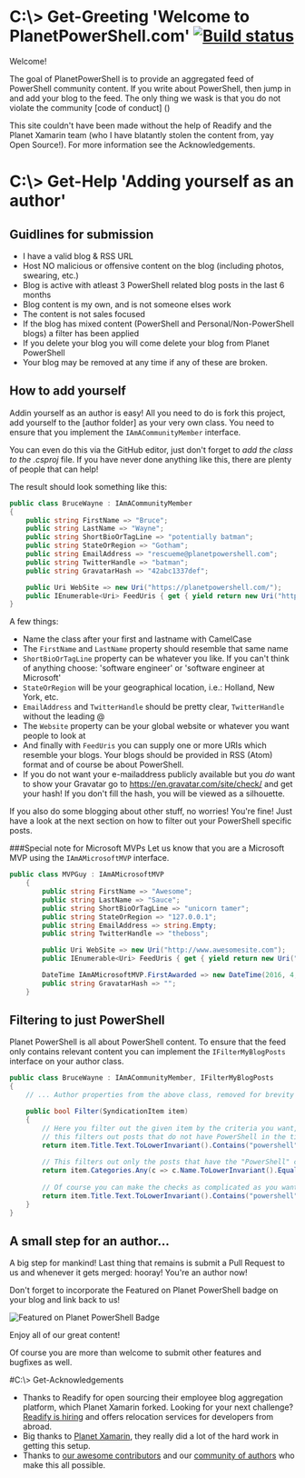 # C:\\> Get-Greeting 'Welcome to PlanetPowerShell.com' [![Build status](https://ci.appveyor.com/api/projects/status/u2rw5yhq0638shf1?svg=true)](https://ci.appveyor.com/project/PlanetPowershell/planetpowershell)

Welcome!

The goal of PlanetPowerShell is to provide an aggregated feed of PowerShell community content. If you write about PowerShell, then jump in and add your blog to the feed. The only thing we wask is that you do not violate the community [code of conduct] ()

This site couldn't have been made without the help of Readify and the Planet Xamarin team (who I have blatantly stolen the content from, yay Open Source!). For more information see the Acknowledgements.

# C:\\> Get-Help 'Adding yourself as an author'

## Guidlines for submission
- I have a valid blog & RSS URL
- Host NO malicious or offensive content on the blog (including photos, swearing, etc.)
- Blog is active with atleast 3 PowerShell related blog posts in the last 6 months
- Blog content is my own, and is not someone elses work
- The content is not sales focused
- If the blog has mixed content (PowerShell and Personal/Non-PowerShell blogs) a filter has been applied
- If you delete your blog you will come delete your blog from Planet PowerShell
- Your blog may be removed at any time if any of these are broken.

## How to add yourself
Addin yourself as an author is easy! All you need to do is fork this project, add yourself to the [author folder] as your very own class. You need to ensure that you implement the `IAmACommunityMember` interface.

You can even do this via the GitHub editor, just don't forget to _add the class to the .csproj_ file. If you have never done anything like this, there are plenty of people that can help!

The result should look something like this:

``` csharp
public class BruceWayne : IAmACommunityMember
{
    public string FirstName => "Bruce";
    public string LastName => "Wayne";
    public string ShortBioOrTagLine => "potentially batman";
    public string StateOrRegion => "Gotham";
    public string EmailAddress => "rescueme@planetpowershell.com";
    public string TwitterHandle => "batman";
    public string GravatarHash => "42abc1337def";

    public Uri WebSite => new Uri("https://planetpowershell.com/");
    public IEnumerable<Uri> FeedUris { get { yield return new Uri("https://planetpowershell.com/rss"); } }
}
```

A few things: 
- Name the class after your first and lastname with CamelCase
- The `FirstName` and `LastName` property should resemble that same name
- `ShortBioOrTagLine` property can be whatever you like. If you can't think of anything choose: 'software engineer' or 'software engineer at Microsoft'
- `StateOrRegion` will be your geographical location, i.e.: Holland, New York, etc.
- `EmailAddress` and `TwitterHandle` should be pretty clear, `TwitterHandle` without the leading @
- The `Website` property can be your global website or whatever you want people to look at
- And finally with `FeedUris` you can supply one or more URIs which resemble your blogs. Your blogs should be provided in RSS (Atom) format and of course be about PowerShell. 
- If you do not want your e-mailaddress publicly available but you _do_ want to show your Gravatar go to https://en.gravatar.com/site/check/ and get your hash! If you don't fill the hash, you will be viewed as a silhouette.

If you also do some blogging about other stuff, no worries! You're fine! Just have a look at the next section on how to filter out your PowerShell specific posts.

###Special note for Microsoft MVPs
Let us know that you are a Microsoft MVP using the `IAmAMicrosoftMVP` interface.
``` csharp
public class MVPGuy : IAmAMicrosoftMVP
    {
        public string FirstName => "Awesome";
        public string LastName => "Sauce";
        public string ShortBioOrTagLine => "unicorn tamer";
        public string StateOrRegion => "127.0.0.1";
        public string EmailAddress => string.Empty;
        public string TwitterHandle => "theboss";

        public Uri WebSite => new Uri("http://www.awesomesite.com");
        public IEnumerable<Uri> FeedUris { get { yield return new Uri("http://www.awesomesite.com/feed/"); } }

        DateTime IAmAMicrosoftMVP.FirstAwarded => new DateTime(2016, 4, 1);
        public string GravatarHash => "";
    }
```

## Filtering to just PowerShell

Planet PowerShell is all about PowerShell content. To ensure that the feed only contains relevant content you can implement the `IFilterMyBlogPosts` interface on your author class.

``` csharp
public class BruceWayne : IAmACommunityMember, IFilterMyBlogPosts
{
    // ... Author properties from the above class, removed for brevity

    public bool Filter(SyndicationItem item)
    {
        // Here you filter out the given item by the criteria you want, i.e.
        // this filters out posts that do not have PowerShell in the title
        return item.Title.Text.ToLowerInvariant().Contains("powershell");
        
        // This filters out only the posts that have the "PowerShell" category
        return item.Categories.Any(c => c.Name.ToLowerInvariant().Equals("powershell"));
        
        // Of course you can make the checks as complicated as you want and combine some stuff
        return item.Title.Text.ToLowerInvariant().Contains("powershell") && item.Categories.Any(c => c.Name.ToLowerInvariant().Equals("powershell"));
    }
}
```

## A small step for an author...

A big step for mankind! Last thing that remains is submit a Pull Request to us and whenever it gets merged: hooray! You're an author now!

Don't forget to incorporate the Featured on Planet PowerShell badge on your blog and link back to us!

![Featured on Planet PowerShell Badge](https://www.planetpowershell.com/Content/img/planetpowershell-featured-badge.png)

Enjoy all of our great content! 

Of course you are more than welcome to submit other features and bugfixes as well.

#C:\\> Get-Acknowledgements
* Thanks to Readify for open sourcing their employee blog aggregation platform, which Planet Xamarin forked. Looking for your next challenge? [Readify is hiring](https://join.readify.net/?source=StaffReferral&campaign=kieran.jacobsen) and offers relocation services for developers from abroad.
* Big thanks to [Planet Xamarin](https://planetxamarin.com), they really did a lot of the hard work in getting this setup.
* Thanks to [our awesome contributors](https://github.com/planetpowershell/planetpowershell/graphs/contributors) and our [community of authors](https://github.com/planetpowershell/planetpowershell/tree/master/src/Firehose.Web/Authors) who make this all possible.
